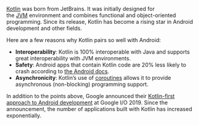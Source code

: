 [Kotlin](https://kotlinlang.org/) was born from JetBrains. It was initially designed for the [JVM](https://en.wikipedia.org/wiki/Java_virtual_machine) environment and combines functional and object-oriented programming. Since its release, Kotlin has become a rising star in Android development and other fields.

Here are a few reasons why Kotlin pairs so well with Android:

- **Interoperability**: Kotlin is 100% interoperable with Java and supports great interoperability with JVM environments.
- **Safety**: Android apps that contain Kotlin code are 20% less likely to crash according to [the Android docs](https://developer.android.com/kotlin/first).
- **Asynchronicity**: Kotlin’s use of [coroutines](https://kotlinlang.org/docs/coroutines-overview.html) allows it to provide asynchronous (non-blocking) programming support.

In addition to the points above, Google announced their [Kotlin-first approach to Android development](https://developer.android.com/kotlin/first) at Google I/O 2019. Since the announcement, the number of applications built with Kotlin has increased exponentially.